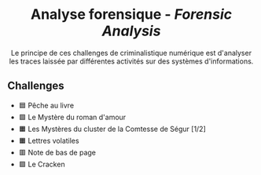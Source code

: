 <div align="center">
  <h1>Analyse forensique - <i>Forensic Analysis</i></h1>
  <p>
    Le principe de ces challenges de criminalistique numérique est d'analyser les traces laissée par différentes activités sur des systèmes d'informations.
  </p>
</div>

## Challenges
- 🟦 Pêche au livre
- 🟩 Le Mystère du roman d'amour
- 🟧 Les Mystères du cluster de la Comtesse de Ségur [1/2]
- 🟧 Lettres volatiles
- 🟥 Note de bas de page
- 🟪 Le Cracken
